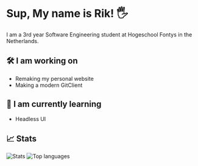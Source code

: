# Sup, My name is Rik! 🖐

I am a 3rd year Software Engineering student at Hogeschool Fontys in the Netherlands.

## 🛠 I am working on
- Remaking my personal website
- Making a modern GitClient

## 🔭 I am currently learning
- Headless UI

## 📈 Stats
![Stats](https://github-readme-stats.vercel.app/api?username=RikThePixel&show_icons=true&theme=dark&hide_title=true&count_private=true)
![Top languages](https://github-readme-stats.vercel.app/api/top-langs/?username=RikThePixel&theme=dark&layout=compact)

